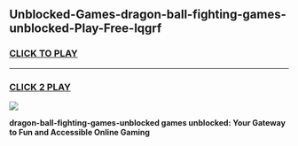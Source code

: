 
## Unblocked-Games-dragon-ball-fighting-games-unblocked-Play-Free-lqgrf
<h3>
<a href="https://premium76.site?title=dragon-ball-fighting-games-unblocked&ref=21A">CLICK TO PLAY</a></h3>
<hr>

<h3>
<a href="https://premium76.site?title=dragon-ball-fighting-games-unblocked&ref=21A">CLICK 2 PLAY</a>
  
</h3>

<a href="https://premium76.site?title=dragon-ball-fighting-games-unblocked&ref=21A"><img src="https://clearcache.store/games.png"></a>


**dragon-ball-fighting-games-unblocked games unblocked: Your Gateway to Fun and Accessible Online Gaming**
